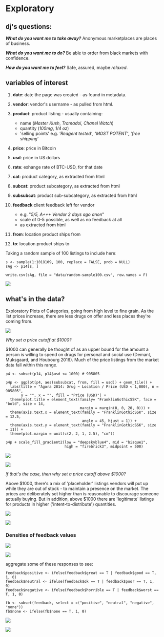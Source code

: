 # Exploratory


## dj's questions:

**_What do you want me to take away?_** Anonymous marketplaces are places of business.

**_What do you want me to do?_** Be able to order from black markets with confidence.

**_How do you want me to feel?_** Safe, assured, maybe _relaxed_. 

## variables of interest

1. **date**: date the page was created - as found in metadata.

2. **vendor**: vendor's username - as pulled from html.

3. **product**: product listing - usually containing:
	* name (_Master Kush_, _Tramadol_, _Chanel Watch_)
	* quantity (_100mg_, _1/4 oz_)
	* 'selling points' e.g. _'Reagent tested'_, _'MOST POTENT'_, '_free shipping_'

4. **price**: price in Bitcoin

5. **usd**: price in US dollars

6. **rate**: exhange rate of BTC-USD, for that date

7. **cat**: product category, as extracted from html

8. **subcat**: product subcategory, as extracted from html

9. **subsubcat**: product sub-subcategory, as extracted from html

10. **feedback** client feedback left for vendor 
	* e.g. "_5/5, A+++ Vendor 2 days ago anon_"
	* scale of 0-5 possible, as well as no feedback at all
	* as extracted from html

11. **from**: location product ships from

12. **to**: location product ships to

Taking a random sample of 100 listings to include here:

``` {r}
s <- sample(1:1018109, 100, replace = FALSE, prob = NULL)
sAg <- p14[s, ]

write.csv(sAg, file = "data/random-sample100.csv", row.names = F)
```

![](vis/randomsample.png)


## what's in the data?

Exploratory Plots of Categories, going from high level to fine grain. As the list prices increase, there are less drugs on offer and less places they're coming from.

![](plots/tile/p3p.jpeg)

_Why set a price cutoff at $1000?_

$1000 can generally be thought of as an upper bound for the amount a person is willing to spend on drugs for personal and social use (Demant, Muksgaard, and Houbourg 2016). Much of the price listings from the market data fall within this range.

``` {r}
p4 <- subset(p14, p14$usd <= 1000) # 905805

p4p <- ggplot(p4, aes(subsubcat, from, fill = usd)) + geom_tile() +
  labs(title = "Agora 2014: Drug ~ Location / Price (USD < 1,000), n = 905805", 
       y = "", x = "", fill = "Price (USD)") +
  theme(plot.title = element_text(family= "FranklinGothicSSK", face = "bold", size = 14,
                                  margin = margin(0, 0, 20, 0))) + 
  theme(axis.text.x = element_text(family = "FranklinGothicSSK", size = 12.5,
                                   angle = 45, hjust = 1)) +
  theme(axis.text.y = element_text(family = "FranklinGothicSSK", size = 11)) +
  theme(plot.margin = unit(c(2, 2, 1, 2.5), "cm"))

p4p + scale_fill_gradient2(low = "deepskyblue4", mid = "bisque1",
                           high = "firebrick3", midpoint = 500)
```                           

![](plots/tile/p4p.jpeg)

![](plots/tile/p5p.jpeg)

_If that's the case, then why set a price cutoff above $1000?_

Above $1000, there's a mix of 'placeholder' listings vendors will put up while they are out of stock - to maintain a presence on the market. The prices are deliberately set higher than is reasonable to discourage someone actually buying. But in addition, above $1000 there are 'legitimate' listings for products in higher ('intent-to-distribute') quantities.

![](plots/tile/p7p.jpeg)

![](plots/tile/p8p.jpeg)

### Densities of feedback values

![](plots/tile/fb2-dist-violin-02.jpeg)

![](plots/tile/fb-density-01.jpeg)

aggregate some of these responses to see:

``` {r}
feedback$positive <- ifelse(feedback$great == T | feedback$good == T, 1, 0)
feedback$neutral <- ifelse(feedback$ok == T | feedback$poor == T, 1, 0)
feedback$negative <- ifelse(feedback$horrible == T | feedback$worst == T, 1, 0)

fb <- subset(feedback, select = c("positive", "neutral", "negative", "none"))
fb$none <- ifelse(fb$none == T, 1, 0)
```

![](plots/tile/fb2-dist-violin-01.jpeg)

![](plots/tile/fb2-density-01.jpeg)